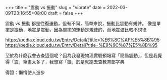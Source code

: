 +++
title = "震動 vs 振動"
slug = "vibrate"
date = 2022-03-09T23:16:55+08:00
draft = false
+++

震動 vs 振動
都是往復運動，但有不同，簡單來說，振動比震動有規律。
像是單擺是振動，地震是震動，因為單擺的運動是規律的，而地震波比較不規律

https://pedia.cloud.edu.tw/Entry/Detail/?title=%E6%8C%AF%E5%8B%95
https://pedia.cloud.edu.tw/Entry/Detail?title=%E9%9C%87%E5%8B%95

至於為什麼我會去查這個呢？因為我發現物理實驗預報寫「簡諧震動」，但是我覺得「震」筆畫太多了，我想寫「振」於是就跑去查教育部字典

得證：懶惰使人進步
